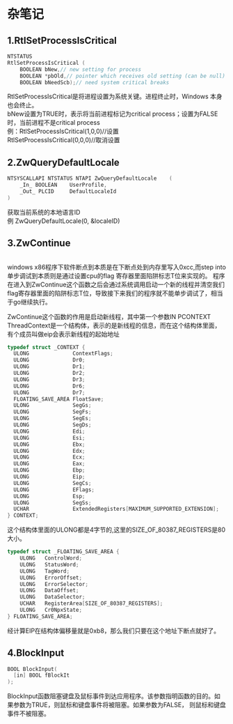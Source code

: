 # 杂笔记
## 1.RtlSetProcessIsCritical
```c
NTSTATUS 
RtlSetProcessIsCritical (
    BOOLEAN bNew,// new setting for process
    BOOLEAN *pbOld,// pointer which receives old setting (can be null)
    BOOLEAN bNeedScb);// need system critical breaks
```

RtlSetProcessIsCritical是将进程设置为系统关键。进程终止时，Windows 本身也会终止。  
bNew设置为TRUE时，表示将当前进程标记为critical process；设置为FALSE时，当前进程不是critical process  
例：RtlSetProcessIsCritical(1,0,0)//设置  
RtlSetProcessIsCritical(0,0,0)//取消设置
## 2.ZwQueryDefaultLocale
```c
NTSYSCALLAPI NTSTATUS NTAPI ZwQueryDefaultLocale	(	
    _In_ BOOLEAN 	UserProfile,
    _Out_ PLCID 	DefaultLocaleId 
)	
```
获取当前系统的本地语言ID  
例 ZwQueryDefaultLocale(0, &localeID)
## 3.ZwContinue
```c

```
windows x86程序下软件断点到本质是在下断点处到内存里写入0xcc,而step into单步调试到本质则是通过设置cpu的flag 寄存器里面陷阱标志T位来实现的。
程序在进入到ZwContinue这个函数之后会通过系统调用启动一个新的线程并清空我们flag寄存器里面的陷阱标志T位，导致接下来我们的程序就不能单步调试了，相当于go继续执行。

ZwContinue这个函数的作用是启动新线程，其中第一个参数IN PCONTEXT ThreadContext是一个结构体，表示的是新线程的信息，而在这个结构体里面，有个成员叫做eip会表示新线程的起始地址
```c
typedef struct _CONTEXT {
  ULONG              ContextFlags;
  ULONG              Dr0;
  ULONG              Dr1;
  ULONG              Dr2;
  ULONG              Dr3;
  ULONG              Dr6;
  ULONG              Dr7;
  FLOATING_SAVE_AREA FloatSave;
  ULONG              SegGs;
  ULONG              SegFs;
  ULONG              SegEs;
  ULONG              SegDs;
  ULONG              Edi;
  ULONG              Esi;
  ULONG              Ebx;
  ULONG              Edx;
  ULONG              Ecx;
  ULONG              Eax;
  ULONG              Ebp;
  ULONG              Eip;
  ULONG              SegCs;
  ULONG              EFlags;
  ULONG              Esp;
  ULONG              SegSs;
  UCHAR              ExtendedRegisters[MAXIMUM_SUPPORTED_EXTENSION];
} CONTEXT;
```
这个结构体里面的ULONG都是4字节的,这里的SIZE_OF_80387_REGISTERS是80大小。
```c
typedef struct _FLOATING_SAVE_AREA {
    ULONG   ControlWord;
    ULONG   StatusWord;
    ULONG   TagWord;
    ULONG   ErrorOffset;
    ULONG   ErrorSelector;
    ULONG   DataOffset;
    ULONG   DataSelector;
    UCHAR   RegisterArea[SIZE_OF_80387_REGISTERS];
    ULONG   Cr0NpxState;
} FLOATING_SAVE_AREA;
```
经计算EIP在结构体偏移量就是0xb8，那么我们只要在这个地址下断点就好了。
## 4.BlockInput
```c
BOOL BlockInput(
  [in] BOOL fBlockIt
);
```
BlockInput函数阻塞键盘及鼠标事件到达应用程序。该参数指明函数的目的。如果参数为TRUE，则鼠标和键盘事件将被阻塞。如果参数为FALSE， 则鼠标和键盘事件不被阻塞。